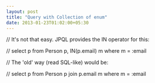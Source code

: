 ```yaml
---
layout: post
title: "Query with Collection of enum"
date: 2013-01-23T01:02:00+05:30
---
```


//  It's not that easy. JPQL provides the IN operator for this:

//  select p from Person p, IN(p.email) m where m = :email

//  The 'old' way (read SQL-like) would be:

//  select p from Person p join p.email m where m = :email
